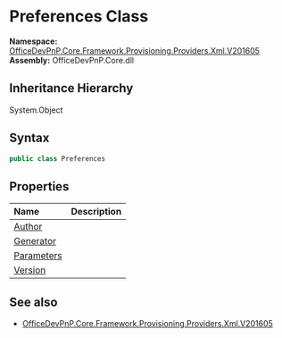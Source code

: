 # Preferences Class
  

**Namespace:** [OfficeDevPnP.Core.Framework.Provisioning.Providers.Xml.V201605](OfficeDevPnP.Core.Framework.Provisioning.Providers.Xml.V201605.md)  
**Assembly:** OfficeDevPnP.Core.dll  
## Inheritance Hierarchy
System.Object  
## Syntax
```C#
public class Preferences
```
## Properties
|**Name**|**Description**|
|:-----|:-----|
| [Author](OfficeDevPnP.Core.Framework.Provisioning.Providers.Xml.V201605.Preferences.Author.md) | 
| [Generator](OfficeDevPnP.Core.Framework.Provisioning.Providers.Xml.V201605.Preferences.Generator.md) | 
| [Parameters](OfficeDevPnP.Core.Framework.Provisioning.Providers.Xml.V201605.Preferences.Parameters.md) | 
| [Version](OfficeDevPnP.Core.Framework.Provisioning.Providers.Xml.V201605.Preferences.Version.md) | 
## See also
- [OfficeDevPnP.Core.Framework.Provisioning.Providers.Xml.V201605](OfficeDevPnP.Core.Framework.Provisioning.Providers.Xml.V201605.md)
